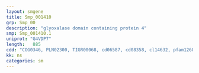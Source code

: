 ```yaml
---
layout: smgene
title: Smp_001410
grp: Smp_00
description: "glyoxalase domain containing protein 4"
smp: Smp_001410.1
uniprot: "G4VDP7"
length:   885
cdd: "COG0346, PLN02300, TIGR00068, cd06587, cd08358, cl14632, pfam12681, pfam14506"
kk: ns
categories: sm
---
```

